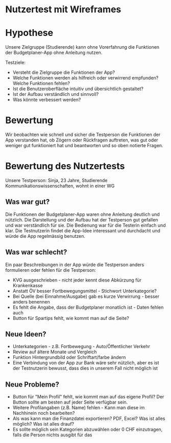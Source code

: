 # Nutzertest mit Wireframes

# Hypothese
Unsere Zielgruppe (Studierende) kann ohne Vorerfahrung die Funktionen der Budgetplaner-App ohne Anleitung nutzen.

Testziele: 
- Versteht die Zielgruppe die Funktionen der App? 
- Welche Funktionen werden als hilfreich oder verwirrend empfunden? Welche Funktionen fehlen?
- Ist die Benutzeroberfläche intuitiv und übersichtlich gestaltet?
- Ist der Aufbau verständlich und sinnvoll?
- Was könnte verbessert werden?

# Bewertung
Wir beobachten wie schnell und sicher die Testperson die Funktionen der App verstanden hat, ob Zögern oder Rückfragen auftreten, was gut oder weniger gut funktioniert hat und beantworten und so oben notierte Fragen.

# Bewertung des Nutzertests
Unsere Testperson: Sinja, 23 Jahre, Studierende Kommunikationswissenschaften, wohnt in einer WG

## Was war gut?
Die Funktionen der Budgetplaner-App waren ohne Anleitung deutlich und nützlich. Die Darstellung und der Aufbau hat der Testperson gut gefallen und war verständlich für sie. Die Bedienung war für die Testerin einfach und klar. Die Testnutzerin findet die App-Idee interessant und durchdacht und würde die App regelmässig benutzen. 

## Was war schlecht?
Ein paar Beschreibungen in der App würde die Testperson anders formulieren oder fehlen für die Testperson: 
- KVG ausgeschrieben - nicht jeder kennt diese Abkürzung für Krankenkasse
- Anstatt ÖV besser Fortbewegungsmittel - Stichwort Unterkategorie?
- Bei Quelle (bei Einnahme/Ausgabe) gab es kurze Verwirrung - besser anders benennen
- Es fehlt die Angabe, dass der Budgetplaner monatlich ist - Daten fehlen auch
- Button für Spartips fehlt, wie kommt man auf die Seite?
## Neue Ideen?
- Unterkategorien - z.B. Fortbewegung - Auto/Öffentlicher Verkehr
- Review auf ältere Monate und Vergleich
- Funktion Hintergrundbild oder Schriftart/farbe ändern
- Eine Verbindung von der App zur Bank wäre sehr nützlich, aber es ist der Testnutzerin bewusst, dass dies in unserem Fall nicht  möglich ist
## Neue Probleme?
- Button für "Mein Profil" fehlt, wie kommt man auf das eigene Profil? Der Button sollte am besten auf jeder Seite verfügbar sein.
- Weitere Profilangaben (z.B. Name) fehlen - Kann man diese im Nachhinein noch bearbeiten? 
- Als was kann man die Finanzdatei exportieren? PDF, Excel? Was ist alles möglich? Was ist alles drauf?
- Es sollte möglich sein Kategorien abzuwählen oder 0 CHF einzutragen, falls die Person nichts ausgibt für das
